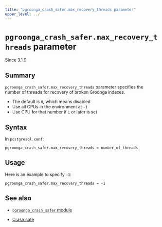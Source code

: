 ```yaml
---
title: "pgroonga_crash_safer.max_recovery_threads parameter"
upper_level: ../
---
```


# `pgroonga_crash_safer.max_recovery_threads` parameter

Since 3.1.9.

## Summary

`pgroonga_crash_safer.max_recovery_threads` parameter specifies the number of threads for recovery of broken Groonga indexes.

* The default is `0`, which means disabled
* Use all CPUs in the environment at `-1`
* Use CPU for that number if `1` or later is set

## Syntax

In `postgresql.conf`:

```text
pgroonga_crash_safer.max_recovery_threads = number_of_threads
```

## Usage

Here is an example to specify `-1`:

```text
pgroonga_crash_safer.max_recovery_threads = -1
```

## See also

  * [`pgroonga_crash_safer` module][pgroonga-crash-safer]

  * [Crash safe][crash-safe]

[pgroonga-crash-safer]:../modules/pgroonga-crash-safer.html

[crash-safe]:../crash-safe.html
